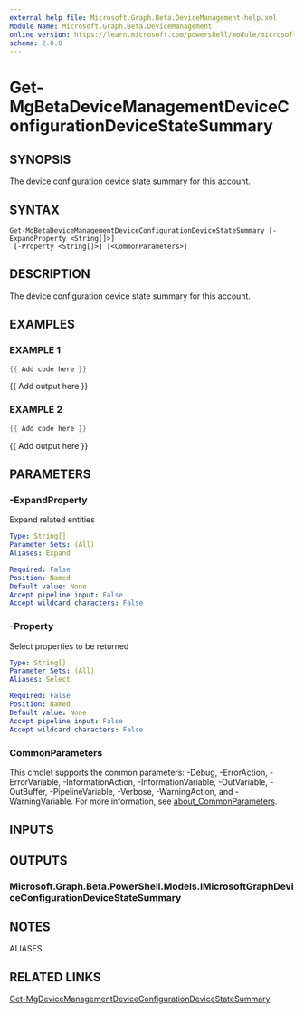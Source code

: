 ```yaml
---
external help file: Microsoft.Graph.Beta.DeviceManagement-help.xml
Module Name: Microsoft.Graph.Beta.DeviceManagement
online version: https://learn.microsoft.com/powershell/module/microsoft.graph.beta.devicemanagement/get-mgbetadevicemanagementdeviceconfigurationdevicestatesummary
schema: 2.0.0
---
```


# Get-MgBetaDeviceManagementDeviceConfigurationDeviceStateSummary

## SYNOPSIS
The device configuration device state summary for this account.

## SYNTAX

```
Get-MgBetaDeviceManagementDeviceConfigurationDeviceStateSummary [-ExpandProperty <String[]>]
 [-Property <String[]>] [<CommonParameters>]
```

## DESCRIPTION
The device configuration device state summary for this account.

## EXAMPLES

### EXAMPLE 1
```powershell
{{ Add code here }}
```

{{ Add output here }}

### EXAMPLE 2
```powershell
{{ Add code here }}
```

{{ Add output here }}

## PARAMETERS

### -ExpandProperty
Expand related entities

```yaml
Type: String[]
Parameter Sets: (All)
Aliases: Expand

Required: False
Position: Named
Default value: None
Accept pipeline input: False
Accept wildcard characters: False
```

### -Property
Select properties to be returned

```yaml
Type: String[]
Parameter Sets: (All)
Aliases: Select

Required: False
Position: Named
Default value: None
Accept pipeline input: False
Accept wildcard characters: False
```

### CommonParameters
This cmdlet supports the common parameters: -Debug, -ErrorAction, -ErrorVariable, -InformationAction, -InformationVariable, -OutVariable, -OutBuffer, -PipelineVariable, -Verbose, -WarningAction, and -WarningVariable. For more information, see [about_CommonParameters](http://go.microsoft.com/fwlink/?LinkID=113216).

## INPUTS

## OUTPUTS

### Microsoft.Graph.Beta.PowerShell.Models.IMicrosoftGraphDeviceConfigurationDeviceStateSummary
## NOTES

ALIASES

## RELATED LINKS
[Get-MgDeviceManagementDeviceConfigurationDeviceStateSummary](/powershell/module/Microsoft.Graph.DeviceManagement/Get-MgDeviceManagementDeviceConfigurationDeviceStateSummary?view=graph-powershell-v1.0)
